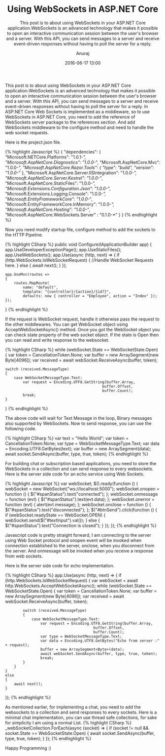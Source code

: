 ﻿---
layout: post
title: "Using WebSockets in ASP.NET Core"
subtitle: "This post is to about using WebSockets in your ASP.NET Core application.WebSockets is an advanced technology that makes it possible to open an interactive communication session between the user's browser and a server. With this API, you can send messages to a server and receive event-driven responses without having to poll the server for a reply."
date: 2016-06-17 13:00
author: "Anuraj"
categories: [C#, ASP.NET, ASP.NET Core, WebSocket, Chat]
tags: [C#, ASP.NET, ASP.NET Core, WebSocket, Chat]
header-img: "img/post-bg-01.jpg"
---
This post is to about using WebSockets in your ASP.NET Core application.WebSockets is an advanced technology that makes it possible to open an interactive communication session between the user's browser and a server. With this API, you can send messages to a server and receive event-driven responses without having to poll the server for a reply. In ASP.NET Core Web Sockets is implemented as a middleware, so to use WebSockets in ASP.NET Core, you need to add the reference of WebSockets server package to the references section. And add WebSockets middleware to the configure method and need to handle the web socket requests.

Here is the project.json file.

{% highlight Javascript %}
{
	"dependencies": {
		"Microsoft.NETCore.Platforms": "1.0.1-*",
		"Microsoft.AspNetCore.Diagnostics": "1.0.0-*",
		"Microsoft.AspNetCore.Mvc": "1.0.0-*",
		"Microsoft.AspNetCore.Razor.Tools": {
			"type": "build",
			"version": "1.0.0-*"
		},
		"Microsoft.AspNetCore.Server.IISIntegration": "1.0.0-*",
		"Microsoft.AspNetCore.Server.Kestrel": "1.0.0-*",
		"Microsoft.AspNetCore.StaticFiles": "1.0.0-*",
		"Microsoft.Extensions.Configuration.Json": "1.0.0-*",
		"Microsoft.Extensions.Logging.Console": "1.0.0-*",
		"Microsoft.EntityFrameworkCore": "1.0.0-*",
		"Microsoft.EntityFrameworkCore.InMemory": "1.0.0-*",
		"Microsoft.AspNetCore.Hosting": "1.0.0-*",
		"Microsoft.AspNetCore.WebSockets.Server" : "0.1.0-*"
	}
}
{% endhighlight %}

Now you need modify startup file, configure method to add the sockets to the HTTP Pipeline.

{% highlight CSharp %}
public void Configure(IApplicationBuilder app)
{
    app.UseDeveloperExceptionPage();
    app.UseStaticFiles();
    app.UseWebSockets();
    app.Use(async (http, next) =>
    {
        if (http.WebSockets.IsWebSocketRequest)
        {
            //Handle WebSocket Requests here.
        }
        else
        {
            await next();
        }
    });

    app.UseMvc(routes =>
    {
        routes.MapRoute(
            name: "default",
            template: "{controller}/{action}/{id?}",
            defaults: new { controller = "Employee", action = "Index" });
    });
}
{% endhighlight %}

If the request is WebSocket request, handle it otherwise pass the request to the other middlewares. You can get WebSocket object using AcceptWebSocketAsync() method. Once you got the WebSocket object you can check state property of the web socket object. If the state is Open then you can read and write response to the websocket.

{% highlight CSharp %}
while (webSocket.State == WebSocketState.Open)
{ 
	var token = CancellationToken.None; 
	var buffer = new ArraySegment<Byte>(new Byte[4096]);
	var received = await webSocket.ReceiveAsync(buffer, token);

	switch (received.MessageType)
	{
		case WebSocketMessageType.Text:
			var request = Encoding.UTF8.GetString(buffer.Array, 
												buffer.Offset, 
												buffer.Count);
			break;
	}
}
{% endhighlight %}

The above code will wait for Text Message in the loop, Binary messages also supported by WebSockets. Now to send response, you can use the following code.

{% highlight CSharp %}
var text = "Hello World";
var token = CancellationToken.None;
var type = WebSocketMessageType.Text;
var data = Encoding.UTF8.GetBytes(text);
var buffer = new ArraySegment<Byte>(data);
await socket.SendAsync(buffer, type, true, token);
{% endhighlight %}

For building chat or subscription based applications, you need to store the WebSockets in a collection and can send response to every websockets. Here is the server side code for an echo service using Web Sockets.

{% highlight Javascript %}
var webSocket;
$().ready(function () {
    webSocket = new WebSocket("ws://localhost:5000");
    webSocket.onopen = function () {
        $("#spanStatus").text("connected");
    };
    webSocket.onmessage = function (evt) {
        $("#spanStatus").text(evt.data);
    };
    webSocket.onerror = function (evt) {
        alert(evt.message);
    };
    webSocket.onclose = function () {
        $("#spanStatus").text("disconnected");
    };
    $("#btnSend").click(function () {
        if (webSocket.readyState == WebSocket.OPEN) {
            webSocket.send($("#textInput").val());
        }
        else {
            $("#spanStatus").text("Connection is closed");
        }
    });
});
{% endhighlight %}

Javascript code is pretty straight forward, I am connecting to the server using Web Socket protocol and onopen event will be invoked when connection established to the server, onclose, when you disconnect from the server. And onmessage will be invoked when you receive a response from web sockets.

Here is the server side code for echo implementation.

{% highlight CSharp %}
app.Use(async (http, next) =>
{
    if (http.WebSockets.IsWebSocketRequest)
    {
        var webSocket = await http.WebSockets.AcceptWebSocketAsync();
        while (webSocket.State == WebSocketState.Open)
        {
            var token = CancellationToken.None;
            var buffer = new ArraySegment<Byte>(new Byte[4096]);
            var received = await webSocket.ReceiveAsync(buffer, token);

            switch (received.MessageType)
            {
                case WebSocketMessageType.Text:
                    var request = Encoding.UTF8.GetString(buffer.Array,
                                            buffer.Offset,
                                            buffer.Count);
                    var type = WebSocketMessageType.Text;
                    var data = Encoding.UTF8.GetBytes("Echo from server :" + request);
                    buffer = new ArraySegment<Byte>(data);
                    await webSocket.SendAsync(buffer, type, true, token);
                    break;
            }
        }
    }
    else
    {
        await next();
    }
});
{% endhighlight %}

As mentioned earlier, for implementing a chat, you need to add the websockets to a collection and send responses to every sockets. Here is a minimal chat implementation, you can use thread safe collections, for sake for simplicity I am using a normal List.
{% highlight CSharp %}
_webSocketCollection.ForEach(async (socket) =>
{
    if (socket != null && socket.State == WebSocketState.Open)
    {
        await socket.SendAsync(buffer, type, true, token);
    }
});
{% endhighlight %}

Happy Programming :)